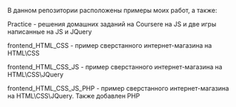 В данном репозитории расположены примеры моих работ, а также:

Practice - решения домашних заданий на Coursere на JS и две игры написанные на JS и JQuery

frontend_HTML_CSS - пример сверстанного интернет-магазина на HTML\CSS

frontend_HTML_CSS_JS - пример сверстанного интернет-магазина на HTML\CSS\JQuery

frontend_HTML_CSS_JS_PHP  - пример сверстанного интернет-магазина на HTML\CSS\JQuery. Также добавлен PHP
